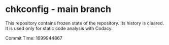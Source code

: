 # chkconfig - main branch

This repository contains frozen state of the repository.
Its history is cleared. It is used only for static code
analysis with Codacy.

Commit Time: 1699944867